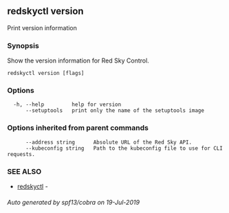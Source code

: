 ## redskyctl version

Print version information

### Synopsis

Show the version information for Red Sky Control.

```
redskyctl version [flags]
```

### Options

```
  -h, --help         help for version
      --setuptools   print only the name of the setuptools image
```

### Options inherited from parent commands

```
      --address string      Absolute URL of the Red Sky API.
      --kubeconfig string   Path to the kubeconfig file to use for CLI requests.
```

### SEE ALSO

* [redskyctl](redskyctl.md)	 - 

###### Auto generated by spf13/cobra on 19-Jul-2019
